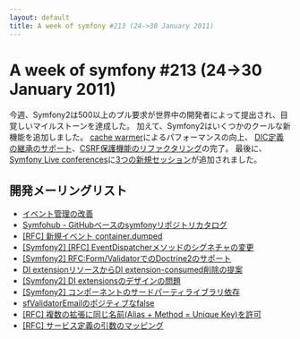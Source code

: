 ```yaml
---
layout: default
title: A week of symfony #213 (24->30 January 2011)
---
```


A week of symfony #213 (24->30 January 2011)
============================================

今週、Symfony2は500以上のプル要求が世界中の開発者によって提出され、目覚しいマイルストーンを達成した。
加えて、Symfony2はいくつかのクールな新機能を追加しました。
[cache warmer](http://github.com/symfony/symfony/commit/d0b4bfc8f61becce7cb31a3435bf31ad60e0dd62)によるパフォーマンスの向上、 [DIC定義の継承のサポート](https://github.com/fabpot/symfony/commit/803dd58002b7bb80d90a1cc09ee3112c05e58c5e)、[CSRF保護機能のリファクタリング](https://github.com/symfony/symfony/commit/7848a7ca6383dce22584c96b3acd38af6d190be5)の完了。
 最後に、[Symfony Live conferences](http://www.symfony-live.com/)に[3つの新規セッション](http://www.symfony-project.org/blog/2011/01/28/symfony-live-conferences-updates)が追加されました。
 
開発メーリングリスト
------------------------

  * [イベント管理の改善](https://groups.google.com/forum/#!topic/symfony-devs/dG4MTWMlSCE)
  * [Symfohub - GitHubベースのsymfonyリポジトリカタログ](https://groups.google.com/forum/#!topic/symfony-devs/KvlXC78RNrw)
  * [[RFC] 新規イベント container.dumped](https://groups.google.com/forum/#!topic/symfony-devs/y234jr82wAQ)
  * [[Symfony2] [RFC] EventDispatcherメソッドのシグネチャの変更](https://groups.google.com/forum/#!topic/symfony-devs/CinP69ZdYUY)
  * [[Symfony2] RFC:Form/ValidatorでのDoctrine2のサポート](https://groups.google.com/forum/#!topic/symfony-devs/tuzlF70WlNk)
  * [DI extensionリソースからDI extension-consumed削除の提案](https://groups.google.com/forum/#!topic/symfony-devs/_RSKT2VAuCE)
  * [[Symfony2] DI extensionsのデザインの問題](https://groups.google.com/forum/#!topic/symfony-devs/FE-EaSViqF8)
  * [[Symfony2] コンポーネントのサードパーティライブラリ依存](https://groups.google.com/forum/#!topic/symfony-devs/7wNhSRpBeIo)
  * [sfValidatorEmailのポジティブなfalse](https://groups.google.com/forum/#!topic/symfony-devs/3uY45yQcqm8)
  * [[RFC] 複数の拡張に同じ名前(Alias + Method = Unique Key)を許可](https://groups.google.com/forum/#!topic/symfony-devs/ITIfeCKV8Jc)
  * [[RFC] サービス定義の引数のマッピング](https://groups.google.com/forum/#!topic/symfony-devs/iOZNf0Vymsk)

